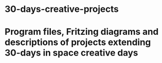 # 30-days-creative-projects
# Program files, Fritzing diagrams and descriptions of projects extending 30-days in space creative days
